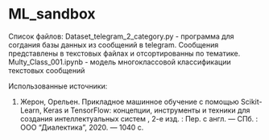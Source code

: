 # ML_sandbox
Список файлов:
Dataset_telegram_2_category.py - программа для согдания базы данных из сообщений в telegram. Сообщения представлены в текстовых файлах и отсортированны по тематике.
Multy_Class_001.ipynb - модель многоклассовой классификации текстовых сообщений




Использованные источники:
 1. Жерон, Орельен. Прикладное машинное обучение с помощью Scikit-Learn, Keras и TensorFlow: концепции, инструменты и техники для создания интеллектуальных систем , 2-е изд. : Пер. с англ. — СПб. : ООО “Диалектика”, 2020. — 1040 с.
